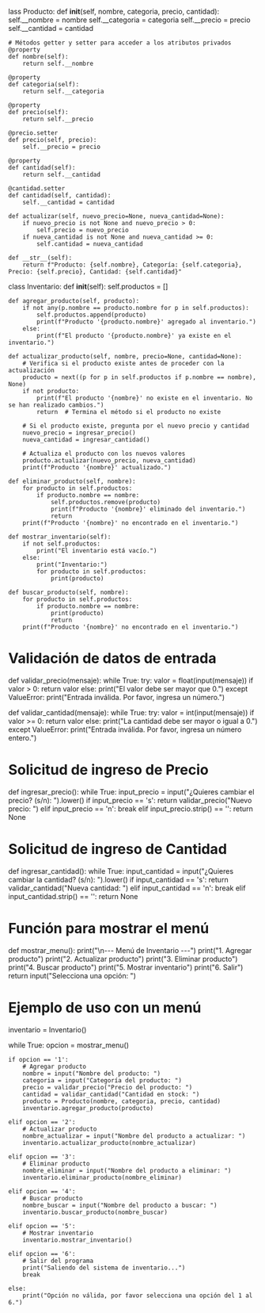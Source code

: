 lass Producto:
    def __init__(self, nombre, categoria, precio, cantidad):
        self.__nombre = nombre
        self.__categoria = categoria
        self.__precio = precio
        self.__cantidad = cantidad

    # Métodos getter y setter para acceder a los atributos privados
    @property
    def nombre(self):
        return self.__nombre

    @property
    def categoria(self):
        return self.__categoria
    
    @property
    def precio(self):
        return self.__precio
    
    @precio.setter
    def precio(self, precio):
        self.__precio = precio

    @property
    def cantidad(self):
        return self.__cantidad
    
    @cantidad.setter
    def cantidad(self, cantidad):
        self.__cantidad = cantidad

    def actualizar(self, nuevo_precio=None, nueva_cantidad=None):
        if nuevo_precio is not None and nuevo_precio > 0:
            self.precio = nuevo_precio
        if nueva_cantidad is not None and nueva_cantidad >= 0:
            self.cantidad = nueva_cantidad

    def __str__(self):
        return f"Producto: {self.nombre}, Categoría: {self.categoria}, Precio: {self.precio}, Cantidad: {self.cantidad}"


class Inventario:
    def __init__(self):
        self.productos = []

    def agregar_producto(self, producto):
        if not any(p.nombre == producto.nombre for p in self.productos):
            self.productos.append(producto)
            print(f"Producto '{producto.nombre}' agregado al inventario.")
        else:
            print(f"El producto '{producto.nombre}' ya existe en el inventario.")

    def actualizar_producto(self, nombre, precio=None, cantidad=None):
        # Verifica si el producto existe antes de proceder con la actualización
        producto = next((p for p in self.productos if p.nombre == nombre), None)
        if not producto:
            print(f"El producto '{nombre}' no existe en el inventario. No se han realizado cambios.")
            return  # Termina el método si el producto no existe

        # Si el producto existe, pregunta por el nuevo precio y cantidad
        nuevo_precio = ingresar_precio()
        nueva_cantidad = ingresar_cantidad()

        # Actualiza el producto con los nuevos valores
        producto.actualizar(nuevo_precio, nueva_cantidad)
        print(f"Producto '{nombre}' actualizado.")

    def eliminar_producto(self, nombre):
        for producto in self.productos:
            if producto.nombre == nombre:
                self.productos.remove(producto)
                print(f"Producto '{nombre}' eliminado del inventario.")
                return
        print(f"Producto '{nombre}' no encontrado en el inventario.")

    def mostrar_inventario(self):
        if not self.productos:
            print("El inventario está vacío.")
        else:
            print("Inventario:")
            for producto in self.productos:
                print(producto)

    def buscar_producto(self, nombre):
        for producto in self.productos:
            if producto.nombre == nombre:
                print(producto)
                return
        print(f"Producto '{nombre}' no encontrado en el inventario.")


# Validación de datos de entrada
def validar_precio(mensaje):
    while True:
        try:
            valor = float(input(mensaje))
            if valor > 0:
                return valor
            else:
                print("El valor debe ser mayor que 0.")
        except ValueError:
            print("Entrada inválida. Por favor, ingresa un número.")

def validar_cantidad(mensaje):
    while True:
        try:
            valor = int(input(mensaje))
            if valor >= 0:
                return valor
            else:
                print("La cantidad debe ser mayor o igual a 0.")
        except ValueError:
            print("Entrada inválida. Por favor, ingresa un número entero.")

# Solicitud de ingreso de Precio
def ingresar_precio():
    while True:
        input_precio = input("¿Quieres cambiar el precio? (s/n): ").lower()
        if input_precio == 's':
            return validar_precio("Nuevo precio: ")
        elif input_precio == 'n':
            break
        elif input_precio.strip() == '':
            return None
        
# Solicitud de ingreso de Cantidad        
def ingresar_cantidad():
    while True:
        input_cantidad = input("¿Quieres cambiar la cantidad? (s/n): ").lower()
        if input_cantidad == 's':
            return validar_cantidad("Nueva cantidad: ")
        elif input_cantidad == 'n':
            break
        elif input_cantidad.strip() == '':
            return None

# Función para mostrar el menú
def mostrar_menu():
    print("\n--- Menú de Inventario ---")
    print("1. Agregar producto")
    print("2. Actualizar producto")
    print("3. Eliminar producto")
    print("4. Buscar producto")
    print("5. Mostrar inventario")
    print("6. Salir")
    return input("Selecciona una opción: ")


# Ejemplo de uso con un menú
inventario = Inventario()

while True:
    opcion = mostrar_menu()

    if opcion == '1':
        # Agregar producto
        nombre = input("Nombre del producto: ")
        categoria = input("Categoría del producto: ")
        precio = validar_precio("Precio del producto: ")
        cantidad = validar_cantidad("Cantidad en stock: ")
        producto = Producto(nombre, categoria, precio, cantidad)
        inventario.agregar_producto(producto)

    elif opcion == '2':
        # Actualizar producto
        nombre_actualizar = input("Nombre del producto a actualizar: ")
        inventario.actualizar_producto(nombre_actualizar)

    elif opcion == '3':
        # Eliminar producto
        nombre_eliminar = input("Nombre del producto a eliminar: ")
        inventario.eliminar_producto(nombre_eliminar)

    elif opcion == '4':
        # Buscar producto
        nombre_buscar = input("Nombre del producto a buscar: ")
        inventario.buscar_producto(nombre_buscar)

    elif opcion == '5':
        # Mostrar inventario
        inventario.mostrar_inventario()

    elif opcion == '6':
        # Salir del programa
        print("Saliendo del sistema de inventario...")
        break

    else:
        print("Opción no válida, por favor selecciona una opción del 1 al 6.")
